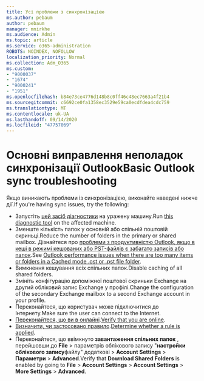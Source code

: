 ```yaml
---
title: Усі проблеми з синхронізацією
ms.author: pebaum
author: pebaum
manager: mnirkhe
ms.audience: Admin
ms.topic: article
ms.service: o365-administration
ROBOTS: NOINDEX, NOFOLLOW
localization_priority: Normal
ms.collection: Adm_O365
ms.custom:
- "9000037"
- "1674"
- "9000241"
- "1951"
ms.openlocfilehash: b84e73ce4776d148b8c0ff46c48ec7663a4f21b4
ms.sourcegitcommit: c6692ce0fa1358ec3529e59ca0ecdfdea4cdc759
ms.translationtype: MT
ms.contentlocale: uk-UA
ms.lasthandoff: 09/14/2020
ms.locfileid: "47757069"
---
```

# <a name="basic-outlook-sync-troubleshooting"></a><span data-ttu-id="3bff1-102">Основні виправлення неполадок синхронізації Outlook</span><span class="sxs-lookup"><span data-stu-id="3bff1-102">Basic Outlook sync troubleshooting</span></span>

<span data-ttu-id="3bff1-103">Якщо виникають проблеми із синхронізацією, виконайте наведені нижче дії.</span><span class="sxs-lookup"><span data-stu-id="3bff1-103">If you're having sync issues, try the following:</span></span>

- <span data-ttu-id="3bff1-104">Запустіть [цей засіб діагностики](https://aka.ms/sara-outlooksendreceive) на уражену машину.</span><span class="sxs-lookup"><span data-stu-id="3bff1-104">Run [this diagnostic tool](https://aka.ms/sara-outlooksendreceive) on the affected machine.</span></span>
- <span data-ttu-id="3bff1-105">Зменште кількість папок у основній або спільній поштовій скриньці.</span><span class="sxs-lookup"><span data-stu-id="3bff1-105">Reduce the number of folders in the primary or shared mailbox.</span></span> <span data-ttu-id="3bff1-106">Дізнайтеся про [проблеми з продуктивністю Outlook, якщо в кеші в режимі кешованих або PST-файлів є забагато записів або папок](https://support.microsoft.com/help/2768656/outlook-performance-issues-when-there-are-too-many-items-or-folders-in).</span><span class="sxs-lookup"><span data-stu-id="3bff1-106">See [Outlook performance issues when there are too many items or folders in a Cached mode .ost or .pst file folder](https://support.microsoft.com/help/2768656/outlook-performance-issues-when-there-are-too-many-items-or-folders-in).</span></span>
- <span data-ttu-id="3bff1-107">Вимкнення кешування всіх спільних папок.</span><span class="sxs-lookup"><span data-stu-id="3bff1-107">Disable caching of all shared folders.</span></span>
- <span data-ttu-id="3bff1-108">Змініть конфігурацію допоміжної поштової скриньки Exchange на другий обліковий запис Exchange у профілі.</span><span class="sxs-lookup"><span data-stu-id="3bff1-108">Change the configuration of the secondary Exchange mailbox to a second Exchange account in your profile.</span></span>
- <span data-ttu-id="3bff1-109">Переконайтеся, що користувач може підключитися до Інтернету.</span><span class="sxs-lookup"><span data-stu-id="3bff1-109">Make sure the user can connect to the Internet.</span></span> 
- <span data-ttu-id="3bff1-110">[Переконайтеся, що ви в онлайні](https://support.office.com/article/2460e4a8-16c7-47fc-b204-b1549275aac9).</span><span class="sxs-lookup"><span data-stu-id="3bff1-110">[Verify that you are online](https://support.office.com/article/2460e4a8-16c7-47fc-b204-b1549275aac9).</span></span>
- <span data-ttu-id="3bff1-111">[Визначити, чи застосовано правило](https://support.office.com/article/C24F5DEA-9465-4DF4-AD17-A50704D66C59).</span><span class="sxs-lookup"><span data-stu-id="3bff1-111">[Determine whether a rule is applied](https://support.office.com/article/C24F5DEA-9465-4DF4-AD17-A50704D66C59).</span></span>
- <span data-ttu-id="3bff1-112">Переконайтеся, що ввімкнуто **завантаження спільних папок** , перейшовши до **File**  >  параметрів облікового запису "**настройки облікового запису**файлу" додаткові  >  **Account Settings**  >  **Параметри**  >  **Advanced**.</span><span class="sxs-lookup"><span data-stu-id="3bff1-112">Verify that **Download Shared Folders** is enabled by going to **File** > **Account Settings** > **Account Settings** > **More Settings** > **Advanced**.</span></span>
